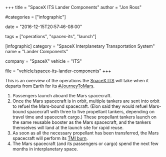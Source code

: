 +++
title = "SpaceX ITS Lander Components"
author = "Jon Ross"

#categories = ["infographic"]

date = "2016-12-15T20:57:46-08:00"

tags = ["operations", "spacex-its", "launch"]

[infographic]
category = "SpaceX Interplanetary Transportation System"
name = "Lander Components"

company = "SpaceX"
vehicle = "ITS"

file = "vehicle/spacex-its-lander-components"
+++

This is an overview of the operations the [SpaceX ITS](/tags/spacex-its/) will take when it
departs from Earth for its [#JourneyToMars](/tags/mars/).

<!--more-->

1. Passengers launch aboard the Mars spacecraft.
2. Once the Mars spacecraft is in orbit, multiple tankers are sent
   into orbit to refuel the Mars-bound spacecraft. (Elon said they
   would refuel Mars-bound spacecraft with three to five propellant
   tankers, depending on travel time and spacecraft cargo.) These
   propellant tankers launch on the same reusable booster as the Mars
   spacecraft, and the tankers themselves will land at the launch site
   for rapid reuse.
3. As soon as all the necessary propellant has been transferred, the
   Mars spacecraft will perform its [TMI burn](/term/tmi).
4. The Mars spacecraft (and its passengers or cargo) spend the next
   few months in interplanetary space.

